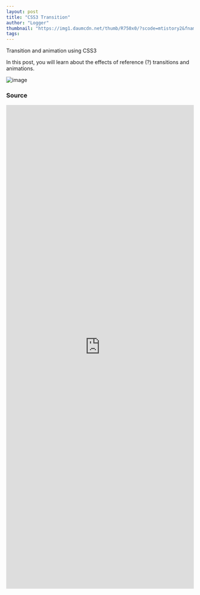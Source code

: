 ```yaml
---
layout: post
title: "CSS3 Transition"
author: "Logger"
thumbnail: "https://img1.daumcdn.net/thumb/R750x0/?scode=mtistory2&fname=https%3A%2F%2Ft1.daumcdn.net%2Fcfile%2Ftistory%2F24594F4058C1F8AF1C"
tags: 
---
```



Transition and animation using CSS3

In this post, you will learn about the effects of reference (?) transitions and animations.

![image](https://t1.daumcdn.net/cfile/tistory/24594F4058C1F8AF1C)

### Source

<iframe allowfullscreen="true" allowpaymentrequest="true" allowtransparency="true" class="cp_embed_iframe " frameborder="0" height="1302" width="100%" name="cp_embed_1" scrolling="no" src="https://codepen.io/jaehee/embed/wWKXba?height=1302&amp;theme-id=19458&amp;slug-hash=wWKXba&amp;default-tab=result&amp;user=jaehee&amp;embed-version=2&amp;pen-title=CSS3%20%ED%8A%B8%EB%9E%9C%EC%A7%80%EC%85%98%20%26%20%EC%95%A0%EB%8B%88%EB%A9%94%EC%9D%B4%EC%85%98%20%EB%8D%B0%EB%AA%A8&amp;name=cp_embed_1" style="width: 100%; overflow:hidden; display:block;" title="CSS3 트랜지션 &amp; 애니메이션 데모" loading="lazy" id="cp_embed_wWKXba"></iframe>